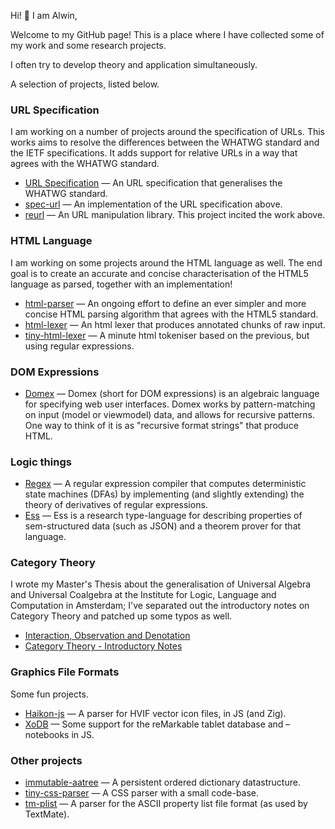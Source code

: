 Hi! 👋 I am Alwin,

Welcome to my GitHub page! This is a place where I have collected some of my work and some research projects. 

I often try to develop theory and application simultaneously.

A selection of projects, listed below.

### URL Specification

I am working on a number of projects around the specification of URLs. This works aims to resolve the differences between the WHATWG standard and the IETF specifications. It adds support for relative URLs in a way that agrees with the WHATWG standard.

- [URL Specification][url-spec] — An URL specification that generalises the WHATWG standard.
- [spec-url] — An implementation of the URL specification above.
- [reurl] — An URL manipulation library. This project incited the work above.

[url-spec]: https://alwinb.github.io/url-specification/
[spec-url]: https://github.com/alwinb/spec-url
[reurl]: https://github.com/alwinb/reurl

### HTML Language

I am working on some projects around the HTML language as well. The end goal is to create an accurate and concise characterisation of the HTML5 language as parsed, together with an implementation!

- [html-parser] — An ongoing effort to define an ever simpler and more concise HTML parsing algorithm that agrees with the HTML5 standard. 
- [html-lexer] — An html lexer that produces annotated chunks of raw input.
- [tiny-html-lexer] — A minute html tokeniser based on the previous, but using regular expressions.

[html-lexer]: https://github.com/alwinb/html-lexer
[tiny-html-lexer]: https://github.com/alwinb/tiny-html-lexer
[html-parser]: https://github.com/alwinb/html-parser

### DOM Expressions

- [Domex][domex] — Domex (short for DOM expressions) is an algebraic language for specifying web user interfaces. Domex works by pattern-matching on input (model or viewmodel) data, and allows for recursive patterns. One way to think of it is as "recursive format strings" that produce HTML.

[domex]: https://github.com/alwinb/domex


### Logic things

- [Regex][ab-regex] — A regular expression compiler that computes deterministic state machines (DFAs) by implementing (and slightly extending) the theory of derivatives of regular expressions.
- [Ess][ess] — Ess is a research type-language for describing properties of sem-structured data (such as JSON) and a theorem prover for that language.

[ab-regex]: https://github.com/alwinb/ab-regex
[ess]: https://github.com/alwinb/ess

### Category Theory

I wrote my Master's Thesis about the generalisation of Universal Algebra and Universal Coalgebra at the Institute for Logic, Language and Computation in Amsterdam; I've separated out the introductory notes on Category Theory and patched up some typos as well.

* [Interaction, Observation and Denotation][thesis]
* [Category Theory - Introductory Notes][cat_notes]

[thesis]: https://raw.githubusercontent.com/alwinb/alwinb/main/thesis/interaction_observation_denotation.pdf
[cat_notes]: https://raw.githubusercontent.com/alwinb/alwinb/main/thesis/category_theory_intro.pdf

### Graphics File Formats

Some fun projects.

- [Haikon-js] — A parser for HVIF vector icon files, in JS (and Zig).
- [XoDB][xodb] — Some support for the reMarkable tablet database and –notebooks in JS. 

[Haikon-js]: https://github.com/alwinb/haikon-js
[xodb]: https://github.com/alwinb/xodb


### Other projects

- [immutable-aatree] — A persistent ordered dictionary datastructure.
- [tiny-css-parser] — A CSS parser with a small code-base.
- [tm-plist] — A parser for the ASCII property list file format (as used by TextMate).

[immutable-aatree]: https://github.com/alwinb/immutable-aatree
[tm-plist]: https://github.com/alwinb/tm-plist
[tiny-css-parser]: https://github.com/alwinb/tiny-css-parser

